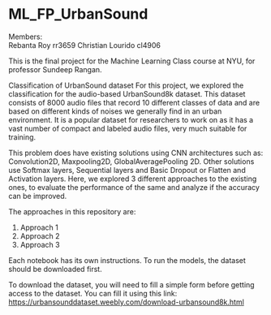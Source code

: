 # ML_FP_UrbanSound  

Members:   
Rebanta Roy  rr3659
Christian Lourido  cl4906  

This is the final project for the Machine Learning Class course at NYU, for professor Sundeep Rangan.  

Classification of UrbanSound dataset
For this project, we explored the classification for the audio-based UrbanSound8k dataset. This dataset consists of 8000 audio files that record 10 different classes of data and are based on different kinds of noises we generally find in an urban environment. It is a popular dataset for researchers to work on as it has a vast number of compact and labeled audio files, very much suitable for training. 

This problem does have existing solutions using CNN architectures such as:
Convolution2D, Maxpooling2D, GlobalAveragePooling 2D. Other solutions use Softmax layers, Sequential layers and Basic Dropout or Flatten and Activation layers. Here, we explored 3 different approaches to the existing ones, to evaluate the performance of the same and analyze if the accuracy can be improved. 

The approaches in this repository are:  
1. Approach 1    
2. Approach 2  
3. Approach 3  


Each notebook has its own instructions. To run the models, the dataset should be downloaded first. 

To download the dataset, you will need to fill a simple form before getting access to the dataset. You can fill it using this link:
https://urbansounddataset.weebly.com/download-urbansound8k.html



